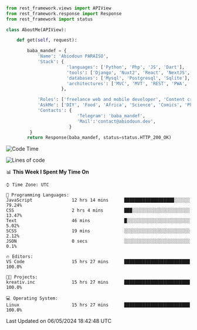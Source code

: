 ###
```python
from rest_framework.views import APIView
from rest_framework.response import Response
from rest_framework import status

class AboutMe(APIView):

    def get(self, request):

        baba_mandef = {
            'Name': 'Abiodoun PARAISO',
            'Stack': {
                       'languages': ['Python', 'Php', 'JS', 'Dart'],
                       'tools': ['Django', 'Nuxt2', 'React', 'NextJS', 'Flutter'],
                       'databases': ['Mysql', 'Postgresql', 'Sqlite'],
                       'architectures': ['MVC', 'MVT', 'REST', 'PWA', 'SPA', 'MicroServices']
                     },

            'Roles': ['freelance web and mobile developer', 'Content creator', 'Teacher', 'Mentor'],
            'AskMe': ['DIY', 'Food', 'Africa', 'Science', 'Comics', 'Photography', 'Tech', 'Programming', 'Mechatronics'],
            'Contacts': {
                           'Telegram': 'baba_mandef',
                           'Mail':'contact@abiodoun.dev',
                        }
         }
        return Response(baba_mandef, status=status.HTTP_200_OK)

```                    

<!--START_SECTION:waka-->
![Code Time](http://img.shields.io/badge/Code%20Time-1%2C042%20hrs%2035%20mins-blue)

![Lines of code](https://img.shields.io/badge/From%20Hello%20World%20I%27ve%20Written-255%20Thousand%20lines%20of%20code-blue)

📊 **This Week I Spent My Time On** 

```text
⌚︎ Time Zone: UTC

💬 Programming Languages: 
JavaScript               12 hrs 14 mins      ███████████████████░░░░░░   79.24% 
CSS                      2 hrs 4 mins        ███░░░░░░░░░░░░░░░░░░░░░░   13.47% 
Text                     46 mins             █░░░░░░░░░░░░░░░░░░░░░░░░   5.02% 
SCSS                     19 mins             ░░░░░░░░░░░░░░░░░░░░░░░░░   2.12% 
JSON                     0 secs              ░░░░░░░░░░░░░░░░░░░░░░░░░   0.1%

🔥 Editors: 
VS Code                  15 hrs 27 mins      █████████████████████████   100.0%

🐱‍💻 Projects: 
kreativ.inc              15 hrs 27 mins      █████████████████████████   100.0%

💻 Operating System: 
Linux                    15 hrs 27 mins      █████████████████████████   100.0%

```


 Last Updated on 06/05/2024 18:42:48 UTC
<!--END_SECTION:waka-->
